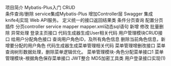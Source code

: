 项目简介
Mybatis-Plus入门
    CRUD    
    条件查询/删除
    service集成Mybatis-Plus
增加Controller层
Swagger 集成knife4j实现 Web API服务。
定义统一的接口返回结果类
条件分页查询
    配置分页插件
    分页controller
    service
    mapper
    mapper.xml动态sql语句
新增
修改
批量删除
异常处理
登录主页接口
代码生成器生成User相关代码
用户管理模块CRUD接口
给用户分配角色接口
    查询用户角色ID，及所有角色信息
    删除当前角色信息，新增要分配的用户角色
代码生成器生成菜单管理相关代码
菜单管理增删改接口
菜单查询树形数据处理，删除菜单逻辑优化。
菜单管理模块-角色分配菜单接口1
菜单管理模块-根据角色保存菜单接口
JWT整合
MD5加密工具类
用户登录接口实现(1)